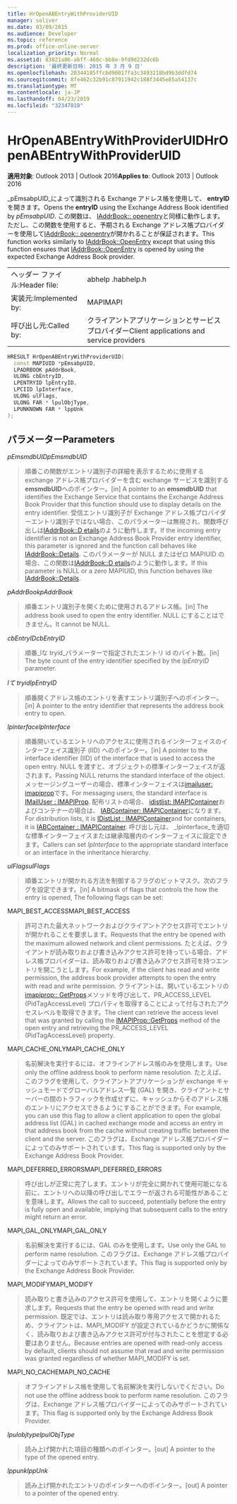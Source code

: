 ```yaml
---
title: HrOpenABEntryWithProviderUID
manager: soliver
ms.date: 03/09/2015
ms.audience: Developer
ms.topic: reference
ms.prod: office-online-server
localization_priority: Normal
ms.assetid: 83821a86-abff-460c-bb8e-9fd9d232dc6b
description: '最終更新日時: 2015 年 3 月 9 日'
ms.openlocfilehash: 20344185ffcbd90017fa3c3493218bd9b3ddfd74
ms.sourcegitcommit: 8fe462c32b91c87911942c188f3445e85a54137c
ms.translationtype: MT
ms.contentlocale: ja-JP
ms.lasthandoff: 04/23/2019
ms.locfileid: "32347818"
---
```

# <a name="hropenabentrywithprovideruid"></a><span data-ttu-id="d3475-103">HrOpenABEntryWithProviderUID</span><span class="sxs-lookup"><span data-stu-id="d3475-103">HrOpenABEntryWithProviderUID</span></span>

  
  
<span data-ttu-id="d3475-104">**適用対象**: Outlook 2013 | Outlook 2016</span><span class="sxs-lookup"><span data-stu-id="d3475-104">**Applies to**: Outlook 2013 | Outlook 2016</span></span> 
  
<span data-ttu-id="d3475-105">_pEmsabpUID_によって識別される Exchange アドレス帳を使用して、 **entryID**を開きます。</span><span class="sxs-lookup"><span data-stu-id="d3475-105">Opens the **entryID** using the Exchange Address Book identified by  _pEmsabpUID_.</span></span> <span data-ttu-id="d3475-106">この関数は、 [IAddrBook:: openentry](iaddrbook-openentry.md)と同様に動作します。ただし、この関数を使用すると、予期される Exchange アドレス帳プロバイダーを使用して[IAddrBook:: openentry](iaddrbook-openentry.md)が開かれることが保証されます。</span><span class="sxs-lookup"><span data-stu-id="d3475-106">This function works similarly to [IAddrBook::OpenEntry](iaddrbook-openentry.md) except that using this function ensures that [IAddrBook::OpenEntry](iaddrbook-openentry.md) is opened by using the expected Exchange Address Book provider.</span></span> 
  
|||
|:-----|:-----|
|<span data-ttu-id="d3475-107">ヘッダー ファイル:</span><span class="sxs-lookup"><span data-stu-id="d3475-107">Header file:</span></span>  <br/> |<span data-ttu-id="d3475-108">abhelp .h</span><span class="sxs-lookup"><span data-stu-id="d3475-108">abhelp.h</span></span>  <br/> |
|<span data-ttu-id="d3475-109">実装元:</span><span class="sxs-lookup"><span data-stu-id="d3475-109">Implemented by:</span></span>  <br/> |<span data-ttu-id="d3475-110">MAPI</span><span class="sxs-lookup"><span data-stu-id="d3475-110">MAPI</span></span>  <br/> |
|<span data-ttu-id="d3475-111">呼び出し元:</span><span class="sxs-lookup"><span data-stu-id="d3475-111">Called by:</span></span>  <br/> |<span data-ttu-id="d3475-112">クライアントアプリケーションとサービスプロバイダー</span><span class="sxs-lookup"><span data-stu-id="d3475-112">Client applications and service providers</span></span>  <br/> |
   
```cpp
HRESULT HrOpenABEntryWithProviderUID(
  const MAPIUID *pEmsabpUID,
  LPADRBOOK pAddrBook,
  ULONG cbEntryID,
  LPENTRYID lpEntryID,
  LPCIID lpInterface,
  ULONG ulFlags,
  ULONG FAR * lpulObjType,
  LPUNKNOWN FAR * lppUnk
);
```

## <a name="parameters"></a><span data-ttu-id="d3475-113">パラメーター</span><span class="sxs-lookup"><span data-stu-id="d3475-113">Parameters</span></span>

 <span data-ttu-id="d3475-114">_pEmsmdbUID_</span><span class="sxs-lookup"><span data-stu-id="d3475-114">_pEmsmdbUID_</span></span>
  
> <span data-ttu-id="d3475-115">順番この関数がエントリ識別子の詳細を表示するために使用する exchange アドレス帳プロバイダーを含む exchange サービスを識別する**emsmdbUID**へのポインター。</span><span class="sxs-lookup"><span data-stu-id="d3475-115">[in] A pointer to an **emsmdbUID** that identifies the Exchange Service that contains the Exchange Address Book Provider that this function should use to display details on the entry identifier.</span></span> <span data-ttu-id="d3475-116">受信エントリ識別子が Exchange アドレス帳プロバイダーエントリ識別子ではない場合、このパラメーターは無視され、関数呼び出しは[IAddrBook::D etails](iaddrbook-details.md)のように動作します。</span><span class="sxs-lookup"><span data-stu-id="d3475-116">If the incoming entry identifier is not an Exchange Address Book Provider entry identifier, this parameter is ignored and the function call behaves like [IAddrBook::Details](iaddrbook-details.md).</span></span> <span data-ttu-id="d3475-117">このパラメーターが NULL またはゼロ MAPIUID の場合、この関数は[IAddrBook::D etails](iaddrbook-details.md)のように動作します。</span><span class="sxs-lookup"><span data-stu-id="d3475-117">If this parameter is NULL or a zero MAPIUID, this function behaves like [IAddrBook::Details](iaddrbook-details.md).</span></span>
    
 <span data-ttu-id="d3475-118">_pAddrBook_</span><span class="sxs-lookup"><span data-stu-id="d3475-118">_pAddrBook_</span></span>
  
> <span data-ttu-id="d3475-119">順番エントリ識別子を開くために使用されるアドレス帳。</span><span class="sxs-lookup"><span data-stu-id="d3475-119">[in] The address book used to open the entry identifier.</span></span> <span data-ttu-id="d3475-120">NULL にすることはできません。</span><span class="sxs-lookup"><span data-stu-id="d3475-120">It cannot be NULL.</span></span>
    
 <span data-ttu-id="d3475-121">_cbEntryID_</span><span class="sxs-lookup"><span data-stu-id="d3475-121">_cbEntryID_</span></span>
  
> <span data-ttu-id="d3475-122">順番_lな tryid_パラメーターで指定されたエントリ id のバイト数。</span><span class="sxs-lookup"><span data-stu-id="d3475-122">[in] The byte count of the entry identifier specified by the  _lpEntryID_ parameter.</span></span> 
    
 <span data-ttu-id="d3475-123">_lて tryid_</span><span class="sxs-lookup"><span data-stu-id="d3475-123">_lpEntryID_</span></span>
  
>  <span data-ttu-id="d3475-124">順番開くアドレス帳のエントリを表すエントリ識別子へのポインター。</span><span class="sxs-lookup"><span data-stu-id="d3475-124">[in] A pointer to the entry identifier that represents the address book entry to open.</span></span> 
    
 <span data-ttu-id="d3475-125">_lpinterface_</span><span class="sxs-lookup"><span data-stu-id="d3475-125">_lpInterface_</span></span>
  
> <span data-ttu-id="d3475-126">順番開いているエントリへのアクセスに使用されるインターフェイスのインターフェイス識別子 (IID) へのポインター。</span><span class="sxs-lookup"><span data-stu-id="d3475-126">[in] A pointer to the interface identifier (IID) of the interface that is used to access the open entry.</span></span> <span data-ttu-id="d3475-127">NULL を渡すと、オブジェクトの標準インターフェイスが返されます。</span><span class="sxs-lookup"><span data-stu-id="d3475-127">Passing NULL returns the standard interface of the object.</span></span> <span data-ttu-id="d3475-128">メッセージングユーザーの場合、標準インターフェイスは[imailuser: imapiprop](imailuserimapiprop.md)です。</span><span class="sxs-lookup"><span data-stu-id="d3475-128">For messaging users, the standard interface is [IMailUser : IMAPIProp](imailuserimapiprop.md).</span></span> <span data-ttu-id="d3475-129">配布リストの場合、 [idistlist: IMAPIContainer](idistlistimapicontainer.md)およびコンテナーの場合は、 [IABContainer: IMAPIContainer](iabcontainerimapicontainer.md)になります。</span><span class="sxs-lookup"><span data-stu-id="d3475-129">For distribution lists, it is [IDistList : IMAPIContainer](idistlistimapicontainer.md)and for containers, it is [IABContainer : IMAPIContainer](iabcontainerimapicontainer.md).</span></span> <span data-ttu-id="d3475-130">呼び出し元は、 _lpinterface_を適切な標準インターフェイスまたは継承階層内のインターフェイスに設定できます。</span><span class="sxs-lookup"><span data-stu-id="d3475-130">Callers can set  _lpInterface_ to the appropriate standard interface or an interface in the inheritance hierarchy.</span></span> 
    
 <span data-ttu-id="d3475-131">_ulFlags_</span><span class="sxs-lookup"><span data-stu-id="d3475-131">_ulFlags_</span></span>
  
> <span data-ttu-id="d3475-132">順番エントリが開かれる方法を制御するフラグのビットマスク。次のフラグを設定できます。</span><span class="sxs-lookup"><span data-stu-id="d3475-132">[in] A bitmask of flags that controls the how the entry is opened, The following flags can be set:</span></span>
    
<span data-ttu-id="d3475-133">MAPI_BEST_ACCESS</span><span class="sxs-lookup"><span data-stu-id="d3475-133">MAPI_BEST_ACCESS</span></span>
  
> <span data-ttu-id="d3475-134">許可された最大ネットワークおよびクライアントアクセス許可でエントリが開かれることを要求します。</span><span class="sxs-lookup"><span data-stu-id="d3475-134">Requests that the entry be opened with the maximum allowed network and client permissions.</span></span> <span data-ttu-id="d3475-135">たとえば、クライアントが読み取りおよび書き込みアクセス許可を持っている場合、アドレス帳プロバイダーは、読み取りおよび書き込みアクセス許可を持つエントリを開こうとします。</span><span class="sxs-lookup"><span data-stu-id="d3475-135">For example, if the client has read and write permission, the address book provider attempts to open the entry with read and write permission.</span></span> <span data-ttu-id="d3475-136">クライアントは、開いているエントリの[imapiprop:: GetProps](imapiprop-getprops.md)メソッドを呼び出して、PR_ACCESS_LEVEL (PidTagAccessLevel) プロパティを取得することによって付与されたアクセスレベルを取得できます。</span><span class="sxs-lookup"><span data-stu-id="d3475-136">The client can retrieve the access level that was granted by calling the [IMAPIProp::GetProps](imapiprop-getprops.md) method of the open entry and retrieving the PR_ACCESS_LEVEL (PidTagAccessLevel) property.</span></span> 
    
<span data-ttu-id="d3475-137">MAPI_CACHE_ONLY</span><span class="sxs-lookup"><span data-stu-id="d3475-137">MAPI_CACHE_ONLY</span></span>
  
> <span data-ttu-id="d3475-138">名前解決を実行するには、オフラインアドレス帳のみを使用します。</span><span class="sxs-lookup"><span data-stu-id="d3475-138">Use only the offline address book to perform name resolution.</span></span> <span data-ttu-id="d3475-139">たとえば、このフラグを使用して、クライアントアプリケーションが exchange キャッシュモードでグローバルアドレス一覧 (GAL) を開き、クライアントとサーバーの間のトラフィックを作成せずに、キャッシュからそのアドレス帳のエントリにアクセスできるようにすることができます。</span><span class="sxs-lookup"><span data-stu-id="d3475-139">For example, you can use this flag to allow a client application to open the global address list (GAL) in cached exchange mode and access an entry in that address book from the cache without creating traffic between the client and the server.</span></span> <span data-ttu-id="d3475-140">このフラグは、Exchange アドレス帳プロバイダーによってのみサポートされています。</span><span class="sxs-lookup"><span data-stu-id="d3475-140">This flag is supported only by the Exchange Address Book Provider.</span></span>
    
<span data-ttu-id="d3475-141">MAPI_DEFERRED_ERRORS</span><span class="sxs-lookup"><span data-stu-id="d3475-141">MAPI_DEFERRED_ERRORS</span></span>
  
> <span data-ttu-id="d3475-142">呼び出しが正常に完了します。エントリが完全に開かれて使用可能になる前に、エントリへの以降の呼び出しでエラーが返される可能性があることを意味します。</span><span class="sxs-lookup"><span data-stu-id="d3475-142">Allows the call to succeed, potentially before the entry is fully open and available, implying that subsequent calls to the entry might return an error.</span></span>
    
<span data-ttu-id="d3475-143">MAPI_GAL_ONLY</span><span class="sxs-lookup"><span data-stu-id="d3475-143">MAPI_GAL_ONLY</span></span>
  
> <span data-ttu-id="d3475-144">名前解決を実行するには、GAL のみを使用します。</span><span class="sxs-lookup"><span data-stu-id="d3475-144">Use only the GAL to perform name resolution.</span></span> <span data-ttu-id="d3475-145">このフラグは、Exchange アドレス帳プロバイダーによってのみサポートされています。</span><span class="sxs-lookup"><span data-stu-id="d3475-145">This flag is supported only by the Exchange Address Book Provider.</span></span>
    
<span data-ttu-id="d3475-146">MAPI_MODIFY</span><span class="sxs-lookup"><span data-stu-id="d3475-146">MAPI_MODIFY</span></span>
  
> <span data-ttu-id="d3475-147">読み取りと書き込みのアクセス許可を使用して、エントリを開くように要求します。</span><span class="sxs-lookup"><span data-stu-id="d3475-147">Requests that the entry be opened with read and write permission.</span></span> <span data-ttu-id="d3475-148">既定では、エントリは読み取り専用アクセスで開かれるため、クライアントは、MAPI_MODIFY が設定されているかどうかに関係なく、読み取りおよび書き込みアクセス許可が付与されたことを想定する必要はありません。</span><span class="sxs-lookup"><span data-stu-id="d3475-148">Because entries are opened with read-only access by default, clients should not assume that read and write permission was granted regardless of whether MAPI_MODIFY is set.</span></span>
    
<span data-ttu-id="d3475-149">MAPI_NO_CACHE</span><span class="sxs-lookup"><span data-stu-id="d3475-149">MAPI_NO_CACHE</span></span>
  
> <span data-ttu-id="d3475-150">オフラインアドレス帳を使用して名前解決を実行しないでください。</span><span class="sxs-lookup"><span data-stu-id="d3475-150">Do not use the offline address book to perform name resolution.</span></span> <span data-ttu-id="d3475-151">このフラグは、Exchange アドレス帳プロバイダーによってのみサポートされています。</span><span class="sxs-lookup"><span data-stu-id="d3475-151">This flag is supported only by the Exchange Address Book Provider.</span></span>
    
 <span data-ttu-id="d3475-152">_lpulobjtype_</span><span class="sxs-lookup"><span data-stu-id="d3475-152">_lpulObjType_</span></span>
  
> <span data-ttu-id="d3475-153">読み上げ開かれた項目の種類へのポインター。</span><span class="sxs-lookup"><span data-stu-id="d3475-153">[out] A pointer to the type of the opened entry.</span></span>
    
 <span data-ttu-id="d3475-154">_lppunk_</span><span class="sxs-lookup"><span data-stu-id="d3475-154">_lppUnk_</span></span>
  
> <span data-ttu-id="d3475-155">読み上げ開かれたエントリのポインターへのポインター。</span><span class="sxs-lookup"><span data-stu-id="d3475-155">[out] A pointer to a pointer of the opened entry.</span></span>
    

